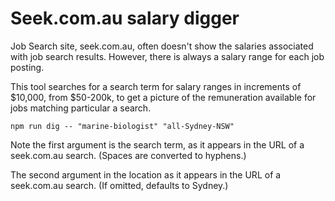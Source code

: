 # Seek.com.au salary digger

Job Search site, seek.com.au, often doesn't show the salaries associated with job search results.  However, there is always a salary range for each job posting.

This tool searches for a search term for salary ranges in increments of $10,000, from $50-200k, to get a picture of the remuneration available for jobs matching particular a search.

```
npm run dig -- "marine-biologist" "all-Sydney-NSW"
```

Note the first argument is the search term, as it appears in the URL of a seek.com.au search.  (Spaces are converted to hyphens.) 

The second argument in the location as it appears in the URL of a seek.com.au search.  (If omitted, defaults to Sydney.)
